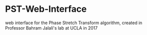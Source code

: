 # PST-Web-Interface
web interface for the Phase Stretch Transform algorithm, created in Professor Bahram Jalali's lab at UCLA in 2017
